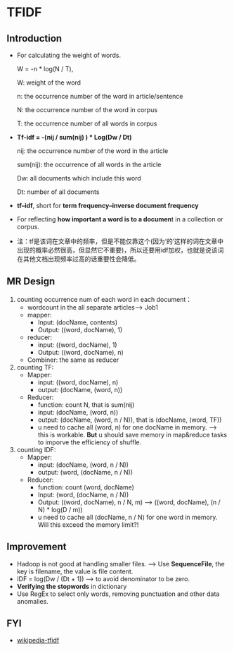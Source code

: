 # TFIDF

## Introduction

* For calculating the weight of words.

  W = -n * log(N / T),

  W: weight of the word

  n: the occurrence number of the word in article/sentence

  N: the occurrence number of the word in corpus

  T: the occurrence number of all words in corpus

* **Tf-idf = -(nij / sum(nij) ) * Log(Dw / Dt)**

  nij: the occurrence number of the word in the article

  sum(nij): the occurrence of all words in the article

  Dw: all documents which include this word

  Dt: number of all documents

* **tf–idf**, short for **term frequency–inverse document frequency**

* For reflecting **how important a word is to a documen**t in a collection or corpus.

* 注：tf是该词在文章中的频率，但是不能仅靠这个(因为‘的’这样的词在文章中出现的概率必然很高，但显然它不重要)，所以还要用idf加权，也就是说该词在其他文档出现频率过高的话重要性会降低。

## MR Design

1. counting occurrence num of each word in each document：
   * wordcount in the all separate articles—> Job1
   * mapper:
     * Input: (docName, contents)
     * Output: ((word, docName), 1)
   * reducer:
     * input: ((word, docName), 1)
     * Output: ((word, docName), n)
   * Combiner: the same as reducer
2. counting TF:
   * Mapper:
     * input: ((word, docName), n)
     * output: (docName, (word, n))
   * Reducer:
     * function: count N, that is sum(nij)
     * input: (docName, (word, n))
     * output: (docName, (word, n / N)), that is (docName, (word, TF))
     * u need to cache all (word, n)  for one docName in memory.   —> this is workable. **But** u should save memory in map&reduce tasks to imporve the efficiency of shuffle.
3. counting IDF:
   * Mapper:
     * input: (docName, (word, n / N))
     * output: (word, (docName, n / N))
   * Reducer:
     * function: count (word, docName)
     * Input: (word, (docName, n / N))
     * Output: ((word, docName), n / N, m)  —> ((word, docName), (n / N) * log(D / m))
     * u need to cache all (docName, n / N) for one word in memory. Will this exceed the memory limit?!

## Improvement

* Hadoop is not good at handling smaller files.    —>    Use **SequenceFile**, the key is filename, the value is file content.
* IDF = log(Dw / (Dt + 1))  —> to avoid denominator to be zero.
* **Verifying the stopwords** in dictionary
* Use RegEx to select only words, removing punctuation and other data anomalies.

## FYI

* [wikipedia-tfidf](https://en.wikipedia.org/wiki/Tf–idf)